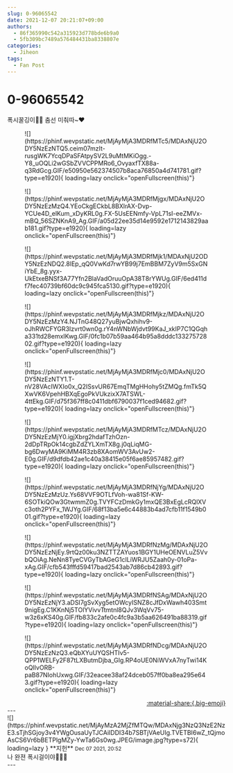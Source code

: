 ```yaml
---
slug: 0-96065542
date: 2021-12-07 20:21:07+09:00
authors:
  - 86f365990c542a315923d778bde6b9a0
  - 5fb309bc7489a576484431ba8338807e
categories:
  - Jiheon
tags:
  - Fan Post
---
```


# 0-96065542

<div class="post-container" markdown="1">
<div class="content-container md-sidebar__scrollwrap" markdown="1">

폭시꿀깅이🦊🍯 춤선 미춰따~❤
<figure markdown="1">
![](https://phinf.wevpstatic.net/MjAyMjA3MDRfMTc5/MDAxNjU2ODY5NzEzNTQ5.ceim07mzIt-rusgWK7YcqDPaSFAtpySV2L9uMtMKiOgg.-Y8_uOQLi2wGSbZVVCPPMRo6_OvyaxfTX88a-q3RdGcg.GIF/e50950e562374507b8aca76850a4d741781.gif?type=e1920){ loading=lazy onclick="openFullscreen(this)"}
</figure>

<figure markdown="1">
![](https://phinf.wevpstatic.net/MjAyMjA3MDRfMjgx/MDAxNjU2ODY5NzEzMzQ4.YEoCkgECkbL8BXlrAX-Dvp-YCUe4D_elKum_xDyKRL0g.FX-5UsEENmfy-VpL71sI-eeZMVx-mBQ_56SZNKnA9_Ag.GIF/a05d22ee35d14e9592e1712143829aab181.gif?type=e1920){ loading=lazy onclick="openFullscreen(this)"}
</figure>

<figure markdown="1">
![](https://phinf.wevpstatic.net/MjAyMjA3MDRfMjk1/MDAxNjU2ODY5NzEzNDQ2.8lEp_qQ0VwKd7rwYB99j7EmBBM7ZyV9m5SxGNiYbE_8g.yyx-UkEtxeBNSf3A77Yfn2BlaVadOruuOpA38T8rYWUg.GIF/6ed411df7fec40739bf60dc9c945fca5130.gif?type=e1920){ loading=lazy onclick="openFullscreen(this)"}
</figure>

<figure markdown="1">
![](https://phinf.wevpstatic.net/MjAyMjA3MDRfMjkz/MDAxNjU2ODY5NzEzMzY4.NJTnG48Q27yuBjwQxhihv9-oJhRWCFYGR3Izvrt0wn0g.rY4nWNbWjdvt99KaJ_xkIP7C1QGqha331td28emxIKwg.GIF/0fc1b07b59aa464b95a8dddc13327572802.gif?type=e1920){ loading=lazy onclick="openFullscreen(this)"}
</figure>

<figure markdown="1">
![](https://phinf.wevpstatic.net/MjAyMjA3MDRfMjc0/MDAxNjU2ODY5NzEzNTY1.T-nV28VAcIWXIo0x_Q2ISsvUR67EmqTMgHHohy5tZMQg.fmTk5QXwVK6VpehHBXqEgoPkVUkzixX7ATSWL-4ttEkg.GIF/d75f367ff8c0411dbf6790037f1ced94682.gif?type=e1920){ loading=lazy onclick="openFullscreen(this)"}
</figure>

<figure markdown="1">
![](https://phinf.wevpstatic.net/MjAyMjA3MDRfMTcz/MDAxNjU2ODY5NzEzMjY0.igjXbrg2hdafTzhOzn-2dDpTRpOk14cgbZdZYLXmTX8g.j0qLiqMG-bg6DwyMA9KiMM4R3zb8XAomWV3AvUw2-E0g.GIF/d9dfdb42ae1c40a38415e05f6ae85957482.gif?type=e1920){ loading=lazy onclick="openFullscreen(this)"}
</figure>

<figure markdown="1">
![](https://phinf.wevpstatic.net/MjAyMjA3MDRfNjYg/MDAxNjU2ODY5NzEzMzUz.Ys68VVF9OTLfVoh-wa81Sf-KW-6SOTkiQOw3GtwmmZ0g.TVYFCzDmkGy1mxQE3BxEgLcRQlXVc3oth2PYFx_1WJYg.GIF/68f13ba5e6c44883b4ad7cfb11f1549b001.gif?type=e1920){ loading=lazy onclick="openFullscreen(this)"}
</figure>

<figure markdown="1">
![](https://phinf.wevpstatic.net/MjAyMjA3MDRfNzMg/MDAxNjU2ODY5NzEzNjEy.9rtQz00ku3NZTTZAYuos1BGY1UHeOENVLuZ5VvbQOiAg.NeNn8TyeCVGyTbAGeG1clLiWRJU5Zaah0y-01oPa-xAg.GIF/cfb543fffd59417bad2543ab7d86cb42893.gif?type=e1920){ loading=lazy onclick="openFullscreen(this)"}
</figure>

<figure markdown="1">
![](https://phinf.wevpstatic.net/MjAyMjA3MDRfNSAg/MDAxNjU2ODY5NzEzNjY3.aDSI7gSvXyg5etOWcyISNZ8cJfDxWawh403Smt9nigEg.C1KKnNj5TOlYVivvTtmtnl8QJv3WqVv75-w3z6xKS40g.GIF/fb833c2afe0c4fc9a3b5aa626491ba88319.gif?type=e1920){ loading=lazy onclick="openFullscreen(this)"}
</figure>

<figure markdown="1">
![](https://phinf.wevpstatic.net/MjAyMjA3MDRfNDcg/MDAxNjU2ODY5NzEzNzQ3.eQbXYuUYQSHTIv5-QPP1WELFy2F87tLXButmDjba_GIg.RP4oUE0NiWVxA7nyTwi14KoQlIvORB-paB87NIohUxwg.GIF/32eacee38af24dceb057ff0ba8ea295e643.gif?type=e1920){ loading=lazy onclick="openFullscreen(this)"}
</figure>


</div>
</div>

<div style="text-align: right;" markdown="1">
<a href="https://weverse.io/fromis9/fanpost/0-96065542" style="text-align: right;">:material-share:{.big-emoji}</a>
</div>
---

<div class="comments-container md-sidebar__scrollwrap" markdown="1">
<div class="comment" markdown="1">
<div class='id-container' markdown="1">
![](https://phinf.wevpstatic.net/MjAyMzA2MjZfMTQw/MDAxNjg3NzQ3NzE2NzE3.sTjhSGjoy3v4YWgOusaUyTJCAiIDDI34b7SBTjVAeUIg.TVETBI6wZ_tQjmoAsCS6Vr6bBETPlgMZy-YwTa6Gs0wg.JPEG/image.jpg?type=s72){ loading=lazy }
**<span class="artist">지헌</span>** <small>Dec 07 2021, 20:52</small><br>
</div>
<div class='comment-body' markdown="1">
나 완젼 폭시걸이야🦊🦊🦊
</div>
</div>
</div>
---
